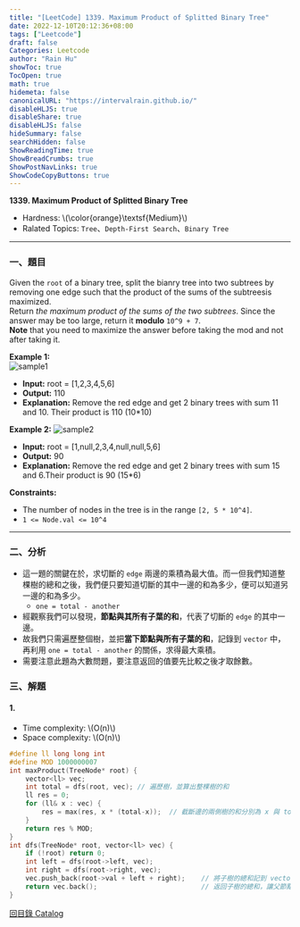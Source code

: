 ```yaml
---
title: "[LeetCode] 1339. Maximum Product of Splitted Binary Tree"
date: 2022-12-10T20:12:36+08:00
tags: ["Leetcode"]
draft: false
Categories: Leetcode
author: "Rain Hu"
showToc: true
TocOpen: true
math: true
hidemeta: false
canonicalURL: "https://intervalrain.github.io/"
disableHLJS: true
disableShare: true
disableHLJS: false
hideSummary: false
searchHidden: false
ShowReadingTime: true
ShowBreadCrumbs: true
ShowPostNavLinks: true
ShowCodeCopyButtons: true
---
```

**1339. Maximum Product of Splitted Binary Tree**
+ Hardness: \\(\color{orange}\textsf{Medium}\\)
+ Ralated Topics: `Tree`、`Depth-First Search`、`Binary Tree`
---
### 一、題目
Given the `root` of a binary tree, split the bianry tree into two subtrees by removing one edge such that the product of the sums of the subtreesis maximized.  
Return *the maximum product of the sums of the two subtrees*. Since the answer may be too large, return it **modulo** `10^9 + 7`.  
**Note** that you need to maximize the answer before taking the mod and not after taking it.

**Example 1:**  
![sample1](https://assets.leetcode.com/uploads/2020/01/21/sample_1_1699.png)
+ **Input:** root = [1,2,3,4,5,6]  
+ **Output:** 110  
+ **Explanation:** Remove the red edge and get 2 binary trees with sum 11 and 10. Their product is 110 (10*10)  

**Example 2:**
![sample2](https://assets.leetcode.com/uploads/2020/01/21/sample_2_1699.png)  
+ **Input:** root = [1,null,2,3,4,null,null,5,6]  
+ **Output:** 90  
+ **Explanation:** Remove the red edge and get 2 binary trees with sum 15 and 6.Their product is 90 (15*6)  


**Constraints:**
+ The number of nodes in the tree is in the range `[2, 5 * 10^4]`.
+ `1 <= Node.val <= 10^4`

---

### 二、分析
+ 這一題的關鍵在於，求切斷的 `edge` 兩邊的乘積為最大值。而一但我們知道整棵樹的總和之後，我們便只要知道切斷的其中一邊的和為多少，便可以知道另一邊的和為多少。
    + `one = total - another`
+ 經觀察我們可以發現，**節點與其所有子葉的和**，代表了切斷的 `edge` 的其中一邊。 
+ 故我們只需遍歷整個樹，並把**當下節點與所有子葉的和**，記錄到 `vector` 中，再利用 `one = total - another` 的關係，求得最大乘積。
+ 需要注意此題為大數問題，要注意返回的值要先比較之後才取餘數。

### 三、解題
#### 1. 
+ Time complexity: \\(O(n)\\)
+ Space complexity: \\(O(n)\\)
```C++
#define ll long long int
#define MOD 1000000007
int maxProduct(TreeNode* root) {
    vector<ll> vec;
    int total = dfs(root, vec); // 遍歷樹，並算出整棵樹的和
    ll res = 0;
    for (ll& x : vec) {
        res = max(res, x * (total-x));  // 截斷邊的兩側樹的和分別為 x 與 total - x
    }
    return res % MOD;
}
int dfs(TreeNode* root, vector<ll> vec) {
    if (!root) return 0;
    int left = dfs(root->left, vec);
    int right = dfs(root->right, vec);
    vec.push_back(root->val + left + right);    // 將子樹的總和記到 vector 中
    return vec.back();                          // 返回子樹的總和，讓父節點可以使用
}
```
[回目錄 Catalog](/posts/leetcode)